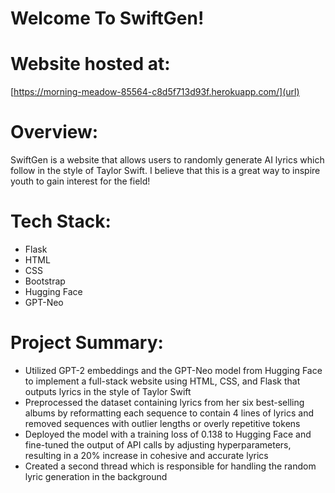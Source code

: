 # Welcome To SwiftGen!

# Website hosted at: 
[https://morning-meadow-85564-c8d5f713d93f.herokuapp.com/](url)

# Overview:

SwiftGen is a website that allows users to randomly generate AI lyrics which follow in the style of Taylor Swift. I believe that this is a great way to inspire youth to gain interest for the field!

# Tech Stack:
- Flask
- HTML
- CSS
- Bootstrap
- Hugging Face
- GPT-Neo


# Project Summary:

- Utilized GPT-2 embeddings and the GPT-Neo model from Hugging Face to implement a full-stack website using HTML, CSS, and Flask that outputs lyrics in the style of Taylor Swift
- Preprocessed the dataset containing lyrics from her six best-selling albums by reformatting each sequence to contain 4 lines of lyrics and removed sequences with outlier lengths or overly repetitive tokens
- Deployed the model with a training loss of 0.138 to Hugging Face and fine-tuned the output of API calls by adjusting hyperparameters, resulting in a 20% increase in cohesive and accurate lyrics
- Created a second thread which is responsible for handling the random lyric generation in the background

